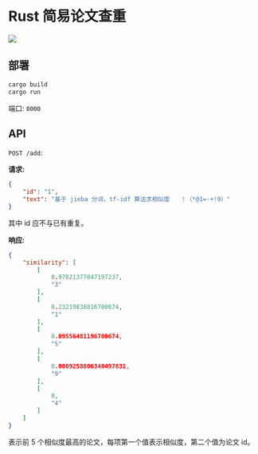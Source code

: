 # Rust 简易论文查重

![](https://img.shields.io/github/languages/code-size/SMS-COSMO/Plagiarism-Detector-Rust?color=yellow&style=flat-square)

## 部署

```bash
cargo build
cargo run
```

端口: `8000`

## API

`POST /add`: 

**请求:**

```json
{
    "id": "1",
    "text": "基于 jieba 分词，tf-idf 算法求相似度   ！（*@1=-+!9）"
}
```

其中 id 应不与已有重复。

**响应:**

```json
{
    "similarity": [
        [
            0.97821377847197237,
            "3"
        ],
        [
            0.23219838816700674,
            "1"
        ],
        [
            0.09556481196700674,
            "5"
        ],
        [
            0.0009258006340497831,
            "9"
        ],
        [
            0,
            "4"
        ]
    ]
}
```

表示前 5 个相似度最高的论文，每项第一个值表示相似度，第二个值为论文 id。